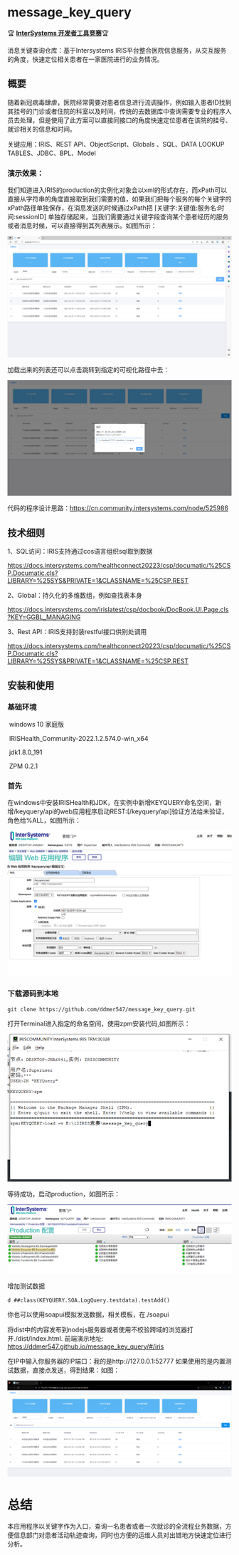 # message_key_query
🏆 **[InterSystems 开发者工具竞赛](https://openexchange.intersystems.com/contest/30)**🏆

消息关键查询仓库：基于Intersystems IRIS平台整合医院信息服务，从交互服务的角度，快速定位相关患者在一家医院进行的业务情况。

## 概要

  随着新冠病毒肆虐，医院经常需要对患者信息进行流调操作，例如输入患者ID找到其挂号的门诊或者住院的科室以及时间，传统的去数据库中查询需要专业的程序人员去处理，但是使用了此方案可以直接同接口的角度快速定位患者在该院的挂号、就诊相关的信息和时间。

关键应用：IRIS、REST API、ObjectScript、Globals 、SQL、DATA LOOKUP TABLES、JDBC、BPL、Model

### 演示效果：
  我们知道进入IRIS的production的实例化对象会以xml的形式存在，而xPath可以直接从字符串的角度直接取到我们需要的值，如果我们把每个服务的每个关键字的xPath路径单独保存，在消息发送的时候通过xPath把 [关键字:关键值:服务名:时间:sessionID] 单独存储起来，当我们需要通过关键字段查询某个患者经历的服务或者消息时候，可以直接得到其列表展示。如图所示：

![主页面](img/home1.png)

加载出来的列表还可以点击跳转到指定的可视化路径中去：

![](img/home2.png)

代码的程序设计思路：https://cn.community.intersystems.com/node/525986

## 技术细则

1、SQL访问：IRIS支持通过cos语言组织sql取到数据

https://docs.intersystems.com/healthconnect20223/csp/documatic/%25CSP.Documatic.cls?LIBRARY=%25SYS&PRIVATE=1&CLASSNAME=%25CSP.REST

2、Global：持久化的多维数组，例如查找表本身

https://docs.intersystems.com/irislatest/csp/docbook/DocBook.UI.Page.cls?KEY=GGBL_MANAGING

3、Rest API：IRIS支持封装restful接口供别处调用

https://docs.intersystems.com/healthconnect20223/csp/documatic/%25CSP.Documatic.cls?LIBRARY=%25SYS&PRIVATE=1&CLASSNAME=%25CSP.REST

## 安装和使用

### 基础环境

​	windows 10 家庭版

​	IRISHealth_Community-2022.1.2.574.0-win_x64

​	jdk1.8.0_191

​	ZPM 0.2.1

### 首先

在windows中安装IRISHealth和JDK，在实例中新增KEYQUERY命名空间，新增/keyquery/api的web应用程序启动REST:[/keyquery/api]验证方法给未验证，角色给%ALL，如图所示：

![](./img/url1.png)

### 下载源码到本地

```
git clone https://github.com/ddmer547/message_key_query.git
```

打开Terminal进入指定的命名空间，使用zpm安装代码,如图所示：

![image-20230202101853290](./img/terminal.png)

等待成功，启动production，如图所示：

![image-20230202112507068](./img/prod.png)

增加测试数据

```
d ##class(KEYQUERY.SOA.LogQuery.testdata).testAdd()
```

你也可以使用soapui模拟发送数据，相关模板，在./soapui

将dist中的内容发布到nodejs服务器或者使用不校验跨域的浏览器打开./dist/index.html.
前端演示地址: https://ddmer547.github.io/message_key_query/#/iris

在IP中输入你服务器的IP端口：我的是http://127.0.0.1:52777 如果使用的是内置测试数据，直接点发送，得到结果：如图：

![image-20230202113804760](./img/jietu.png)

# 总结

​	本应用程序以关键字作为入口，查询一名患者或者一次就诊的全流程业务数据，方便信息部门对患者活动轨迹查询，同时也方便的运维人员对出错地方快速定位进行分析。
